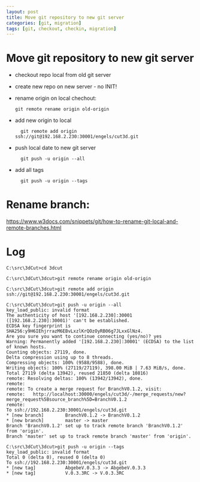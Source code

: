 ```yaml
---
layout: post
title: Move git repository to new git server
categories: [git, migration]
tags: [git, checkout, checkin, migration]
--- 
```


# Move git repository to new git server

- checkout repo local from old git server
- create new repo on new server - no INIT!
- rename origin on local chechout:
  
      git remote rename origin old-origin
- add new origin to local 

        git remote add origin ssh://git@192.168.2.230:30001/engels/cut3d.git

- push local date to new git server

        git push -u origin --all
- add all tags
  
        git push -u origin --tags

# Rename branch:


https://www.w3docs.com/snippets/git/how-to-rename-git-local-and-remote-branches.html

# Log 
    C:\src\3dCut>cd 3dcut

    C:\src\3dCut\3dcut>git remote rename origin old-origin

    C:\src\3dCut\3dcut>git remote add origin ssh://git@192.168.2.230:30001/engels/cut3d.git

    C:\src\3dCut\3dcut>git push -u origin --all
    key_load_public: invalid format
    The authenticity of host '[192.168.2.230]:30001 ([192.168.2.230]:30001)' can't be established.
    ECDSA key fingerprint is SHA256:y9H6IEhjrrazM6EBvLxzlKrQOzOyRB06g7JLxxGlNz4.
    Are you sure you want to continue connecting (yes/no)? yes
    Warning: Permanently added '[192.168.2.230]:30001' (ECDSA) to the list of known hosts.
    Counting objects: 27119, done.
    Delta compression using up to 8 threads.
    Compressing objects: 100% (9588/9588), done.
    Writing objects: 100% (27119/27119), 398.00 MiB | 7.63 MiB/s, done.
    Total 27119 (delta 13942), reused 21850 (delta 10816)
    remote: Resolving deltas: 100% (13942/13942), done.
    remote:
    remote: To create a merge request for BranchV0.1.2, visit:
    remote:   http://localhost:30000/engels/cut3d/-/merge_requests/new?merge_request%5Bsource_branch%5D=BranchV0.1.2
    remote:
    To ssh://192.168.2.230:30001/engels/cut3d.git
    * [new branch]        BranchV0.1.2 -> BranchV0.1.2
    * [new branch]        master -> master
    Branch 'BranchV0.1.2' set up to track remote branch 'BranchV0.1.2' from 'origin'.
    Branch 'master' set up to track remote branch 'master' from 'origin'.

    C:\src\3dCut\3dcut>git push -u origin --tags
    key_load_public: invalid format
    Total 0 (delta 0), reused 0 (delta 0)
    To ssh://192.168.2.230:30001/engels/cut3d.git
    * [new tag]           AbgebeV.0.3.3 -> AbgebeV.0.3.3
    * [new tag]           V.0.3.3RC -> V.0.3.3RC